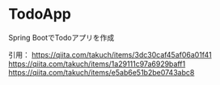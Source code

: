 # TodoApp

Spring BootでTodoアプリを作成

引用：
https://qiita.com/takuch/items/3dc30caf45af06a01f41
https://qiita.com/takuch/items/1a29111c97a6929baff1
https://qiita.com/takuch/items/e5ab6e51b2be0743abc8

